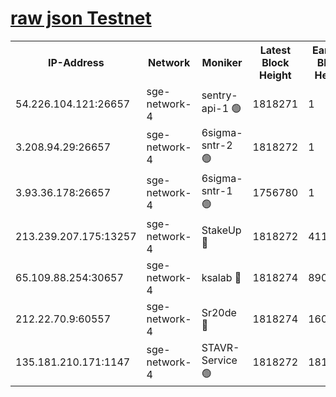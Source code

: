 
[raw json Testnet](https://rpc-check.sget.stavr.tech/sget/rpc-sget-result.json)
=


<table><tr><th>IP-Address</th><th>Network</th><th>Moniker</th><th>Latest Block Height</th><th>Earliest Block Height</th><th>Catching Up</th><th>Tx Index</th><th>Voting Power</th><th>Scan Time</th></tr><tr><td>54.226.104.121:26657</td><td>sge-network-4</td><td>sentry-api-1 🟢</td><td>1818271</td><td>1</td><td>False</td><td>on</td><td>0</td><td>2024-03-02T05:44:15.150006764UTC</td></tr><tr><td>3.208.94.29:26657</td><td>sge-network-4</td><td>6sigma-sntr-2 🟢</td><td>1818272</td><td>1</td><td>False</td><td>on</td><td>0</td><td>2024-03-02T05:44:24.442153476UTC</td></tr><tr><td>3.93.36.178:26657</td><td>sge-network-4</td><td>6sigma-sntr-1 🟢</td><td>1756780</td><td>1</td><td>False</td><td>on</td><td>0</td><td>2024-03-02T05:44:27.082850556UTC</td></tr><tr><td>213.239.207.175:13257</td><td>sge-network-4</td><td>StakeUp 🔴</td><td>1818272</td><td>411001</td><td>False</td><td>off</td><td>100</td><td>2024-03-02T05:44:23.526561640UTC</td></tr><tr><td>65.109.88.254:30657</td><td>sge-network-4</td><td>ksalab 🔴</td><td>1818274</td><td>890001</td><td>False</td><td>off</td><td>2616</td><td>2024-03-02T05:44:31.482797091UTC</td></tr><tr><td>212.22.70.9:60557</td><td>sge-network-4</td><td>Sr20de 🔴</td><td>1818274</td><td>1608978</td><td>False</td><td>on</td><td>104</td><td>2024-03-02T05:44:33.942213433UTC</td></tr><tr><td>135.181.210.171:1147</td><td>sge-network-4</td><td>STAVR-Service 🟢</td><td>1818272</td><td>1816001</td><td>False</td><td>on</td><td>0</td><td>2024-03-02T05:44:23.855835927UTC</td></tr></table>
